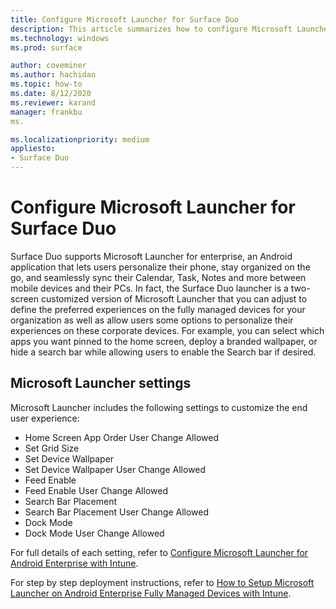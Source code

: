 ```yaml
---
title: Configure Microsoft Launcher for Surface Duo
description: This article summarizes how to configure Microsoft Launcher for managed devices in commercial environments. 
ms.technology: windows
ms.prod: surface

author: coveminer
ms.author: hachidan
ms.topic: how-to
ms.date: 8/12/2020
ms.reviewer: karand
manager: frankbu
ms.

ms.localizationpriority: medium
appliesto:
- Surface Duo
---
```


# Configure Microsoft Launcher for Surface Duo

Surface Duo supports Microsoft Launcher for enterprise, an Android application that lets users personalize their phone, stay organized on the go, and seamlessly sync their Calendar, Task, Notes and more between mobile devices and their PCs. In fact, the Surface Duo launcher is a two-screen customized version of  Microsoft Launcher that you can adjust to define the preferred experiences on the fully managed devices for your organization as well as allow users some options to personalize their experiences on these corporate devices. For example, you can select which apps you want pinned to the home screen, deploy a branded wallpaper, or hide a search bar while allowing users to enable the Search bar if desired.

## Microsoft Launcher settings

Microsoft Launcher includes the following settings to customize the end user experience:


- Home Screen App Order User Change Allowed
- Set Grid Size
- Set Device Wallpaper
- Set Device Wallpaper User Change Allowed
- Feed Enable
- Feed Enable User Change Allowed
- Search Bar Placement
- Search Bar Placement User Change Allowed
- Dock Mode
- Dock Mode User Change Allowed

For full details of each setting, refer to [Configure Microsoft Launcher for Android Enterprise with Intune](https://learn.microsoft.com/mem/intune/apps/configure-microsoft-launcher).

For step by step deployment instructions, refer to [How to Setup Microsoft Launcher on Android Enterprise Fully Managed Devices with Intune](https://techcommunity.microsoft.com/t5/intune-customer-success/how-to-setup-microsoft-launcher-on-android-enterprise-fully/ba-p/1482134).
